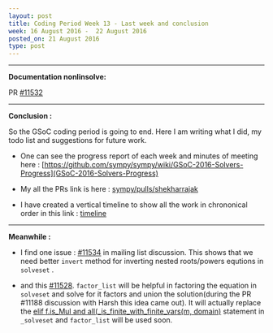 ```yaml
---
layout: post
title: Coding Period Week 13 - Last week and conclusion
week: 16 August 2016 -  22 August 2016
posted_on: 21 August 2016
type: post
---
```


--------------------------------------------------------------------------------

**Documentation nonlinsolve:**

PR [#11532](https://github.com/sympy/sympy/pull/11532)

--------------------------------------------------------------------------------

**Conclusion :**

So the GSoC coding period is going to end. Here I am writing what I did, my todo list and suggestions for future work.

* One can see the progress report of each week and minutes of meeting here :
[https://github.com/sympy/sympy/wiki/GSoC-2016-Solvers-Progress](GSoC-2016-Solvers-Progress)

* My all the PRs link is here : [sympy/pulls/shekharrajak](https://github.com/sympy/sympy/pulls?utf8=%E2%9C%93&q=is%3Aopen%7Cclosed%20is%3Apr%20author%3AShekharrajak%20)

* I have created a vertical timeline to show all the work in chrononical order in this link : [timeline](http://shekharrajak.github.io/gsoc16_final.html)

--------------------------------------------------------------------------------

**Meanwhile :**

* I find one issue : [#11534](https://github.com/sympy/sympy/issues/11534) in mailing list discussion. This shows that we need better
`invert` method for inverting nested roots/powers equtions in `solveset` .

* and this [#11528](https://github.com/sympy/sympy/issues/11528). `factor_list` will be helpful in factoring the equation in `solveset` and solve for it factors and union the solution(during the PR #11188 discussion with Harsh this idea came out). It will actually replace the [elif f.is_Mul and all(_is_finite_with_finite_vars(m, domain)](https://github.com/sympy/sympy/blob/master/sympy/solvers/solveset.py#L646) statement in `_solveset` and `factor_list` will be used soon.
